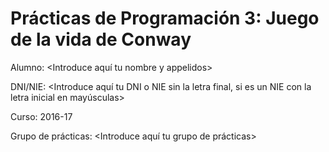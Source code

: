 # Prácticas de Programación 3: Juego de la vida de Conway
Alumno: <Introduce aquí tu nombre y appelidos>

DNI/NIE: <Introduce aquí tu DNI o NIE sin la letra final, si es un NIE con la letra inicial en mayúsculas>

Curso: 2016-17

Grupo de prácticas: <Introduce aquí tu grupo de prácticas>

